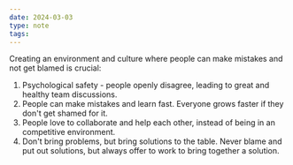 ```yaml
---
date: 2024-03-03
type: note
tags:
---
```


Creating an environment and culture where people can make mistakes and not get blamed is crucial:
1. Psychological safety - people openly disagree, leading to great and healthy team discussions.
2. People can make mistakes and learn fast. Everyone grows faster if they don't get shamed for it.
3. People love to collaborate and help each other, instead of being in an competitive environment.
4. Don't bring problems, but bring solutions to the table. Never blame and put out solutions, but always offer to work to bring together a solution.